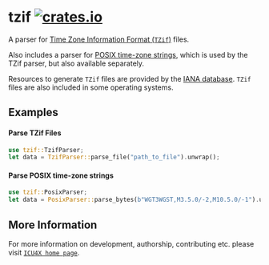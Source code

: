 # tzif [![crates.io](https://img.shields.io/crates/v/tzif)](https://crates.io/crates/tzif)

A parser for [Time Zone Information Format (`TZif`)](https://tools.ietf.org/id/draft-murchison-tzdist-tzif-00.html) files.

Also includes a parser for [POSIX time-zone strings](https://www.gnu.org/software/libc/manual/html_node/TZ-Variable.html),
which is used by the TZif parser, but also available separately.

Resources to generate `TZif` files are provided by the [IANA database](https://www.iana.org/time-zones).
`TZif` files are also included in some operating systems.

## Examples

#### Parse TZif Files
```rust
use tzif::TzifParser;
let data = TzifParser::parse_file("path_to_file").unwrap();
```

#### Parse POSIX time-zone strings
```rust
use tzif::PosixParser;
let data = PosixParser::parse_bytes(b"WGT3WGST,M3.5.0/-2,M10.5.0/-1").unwrap();
```

## More Information

For more information on development, authorship, contributing etc. please visit [`ICU4X home page`](https://github.com/unicode-org/icu4x).
